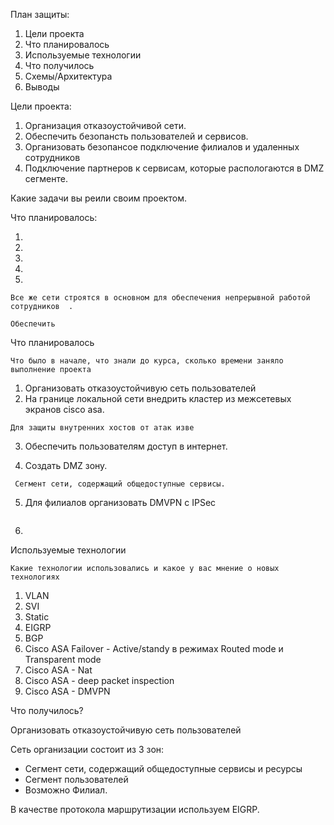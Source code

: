 План защиты:
1. Цели проекта
2. Что планировалось
3. Используемые технологии
4. Что получилось
5. Схемы/Архитектура
6. Выводы


Цели проекта:
1. Организация отказоустойчивой сети.
2. Обеспечить безопансть пользователей и сервисов.
3. Организовать безопансое подключение филиалов и удаленных сотрудников
4. Подключение партнеров к сервисам, которые распологаются в DMZ сегменте.

Какие задачи вы реили своим проектом.

Что планировалось:

1) 
2)
3)
4)
5)

```
Все же сети строятся в основном для обеспечения непрерывной работой сотрудников  .

Обеспечить 
```

Что планировалось

```
Что было в начале, что знали до курса, сколько времени заняло выполнение проекта
```

1) Организовать отказоустойчивую сеть пользователей
2) На границе локальной сети внедрить кластер из межсетевых экранов cisco asa.
```
Для защиты внутренних хостов от атак изве 
```
3) Обеспечить пользователям доступ в интернет. 

4) Создать DMZ зону.

```
 Cегмент сети, содержащий общедоступные сервисы.
```
5) Для филиалов организовать DMVPN с IPSec

```

```
6) 

Используемые технологии

``Какие технологии использовались и какое у вас мнение о новых технологиях``

1. VLAN
2. SVI
3. Static 
4. EIGRP
5. BGP
6. Cisco ASA Failover - Active/standy в режимах Routed mode и Transparent mode
6. Cisco ASA - Nat
7. Cisco ASA - deep packet inspection
8. Cisco ASA - DMVPN

Что получилось?

Организовать отказоустойчивую сеть пользователей

Сеть организации состоит из 3 зон:
- Cегмент сети, содержащий общедоступные сервисы и ресурсы 
- Сегмент  пользователей
- Возможно Филиал.

В качестве протокола маршрутизации используем EIGRP.








